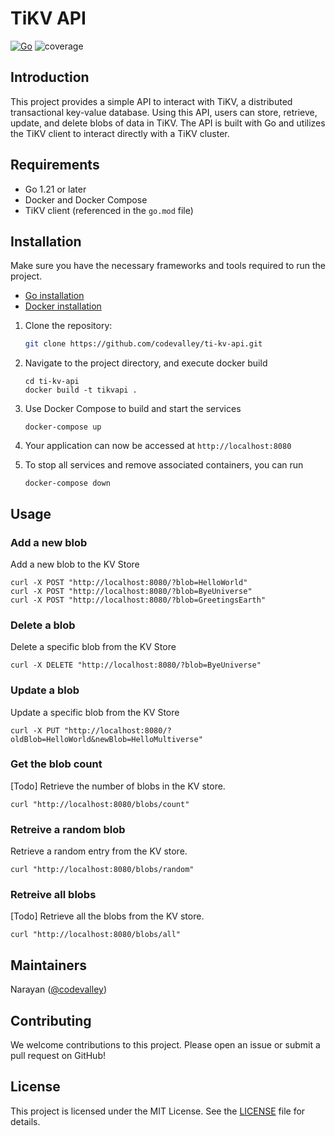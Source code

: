 # TiKV API

[![Go](https://github.com/codevalley/ti-kv-api/actions/workflows/go.yml/badge.svg?branch=master)](https://github.com/codevalley/ti-kv-api/actions/workflows/go.yml)
![coverage](https://raw.githubusercontent.com/codevalley/ti-kv-api/badges/.badges/main/coverage.svg)
## Introduction

This project provides a simple API to interact with TiKV, a distributed transactional key-value database. Using this API, users can store, retrieve, update, and delete blobs of data in TiKV. The API is built with Go and utilizes the TiKV client to interact directly with a TiKV cluster.

## Requirements

- Go 1.21 or later
- Docker and Docker Compose
- TiKV client (referenced in the `go.mod` file)

## Installation

Make sure you have the necessary frameworks and tools required to run the project.

* [Go installation](https://go.dev/doc/install)
* [Docker installation](https://docs.docker.com/desktop/) 

1. Clone the repository:

   ```bash
   git clone https://github.com/codevalley/ti-kv-api.git

2. Navigate to the project directory, and execute docker build
    ```cd tikvapi
    cd ti-kv-api
    docker build -t tikvapi .
    ```

3. Use Docker Compose to build and start the services

    ```shell
    docker-compose up
    ```

4. Your application can now be accessed at `http://localhost:8080`

5. To stop all services and remove associated containers, you can run

    ```docker-compose up --build
    docker-compose down
    ```

## Usage
### Add a new blob
Add a new blob to the KV Store

```
curl -X POST "http://localhost:8080/?blob=HelloWorld"
curl -X POST "http://localhost:8080/?blob=ByeUniverse"
curl -X POST "http://localhost:8080/?blob=GreetingsEarth"
```

### Delete a blob
Delete a specific blob from the KV Store

```
curl -X DELETE "http://localhost:8080/?blob=ByeUniverse"
```

### Update a blob
Update a specific blob from the KV Store

```
curl -X PUT "http://localhost:8080/?oldBlob=HelloWorld&newBlob=HelloMultiverse"
```

### Get the blob count

[Todo] Retrieve the number of blobs in the KV store.

```
curl "http://localhost:8080/blobs/count"
```

### Retreive a random blob

Retrieve a random entry from the KV store.

```
curl "http://localhost:8080/blobs/random"
```

### Retreive all blobs

[Todo] Retrieve all the blobs from the KV store.

```
curl "http://localhost:8080/blobs/all"
```

## Maintainers

Narayan ([@codevalley](https://github.com/codevalley))

## Contributing

We welcome contributions to this project. Please open an issue or submit a pull request on GitHub!

## License

This project is licensed under the MIT License. See the [LICENSE](https://github.com/codevalley/ti-kv-api/blob/master/LICENSE.md) file for details.
